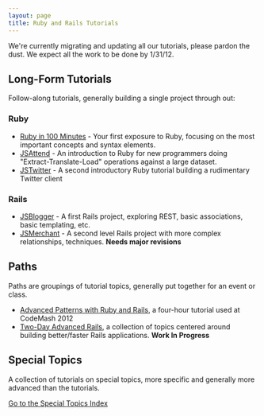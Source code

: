 ```yaml
---
layout: page
title: Ruby and Rails Tutorials
---
```


<div class="note">
  We're currently migrating and updating all our tutorials,
  please pardon the dust. We expect all the work to be done by
  1/31/12.
</div>

## Long-Form Tutorials

Follow-along tutorials, generally building a single project through out:

### Ruby

* [Ruby in 100 Minutes](projects/ruby_in_100_minutes.html) - Your first exposure to Ruby, focusing on the most important concepts and syntax elements.
* [JSAttend](projects/jsattend.html) - An introduction to Ruby for new programmers doing "Extract-Translate-Load" operations against a large dataset.
* [JSTwitter](projects/jstwitter.html) - A second introductory Ruby tutorial building a rudimentary Twitter client

### Rails

* [JSBlogger](projects/jsblogger.html) - A first Rails project, exploring REST, basic associations, basic templating, etc.
* [JSMerchant](projects/jsmerchant.html) - A second level Rails project with more complex relationships, techniques. **Needs major revisions**

## Paths

Paths are groupings of tutorial topics, generally put together for an event or class.

* [Advanced Patterns with Ruby and Rails](paths/codemash_patterns.html), a four-hour tutorial used at CodeMash 2012
* [Two-Day Advanced Rails](paths/advanced_rails_two_day.html), a collection of topics centered around building better/faster Rails applications. **Work In Progress**

## Special Topics

A collection of tutorials on special topics, more specific and generally more advanced than the tutorials.

[Go to the Special Topics Index](topics/index.html)
